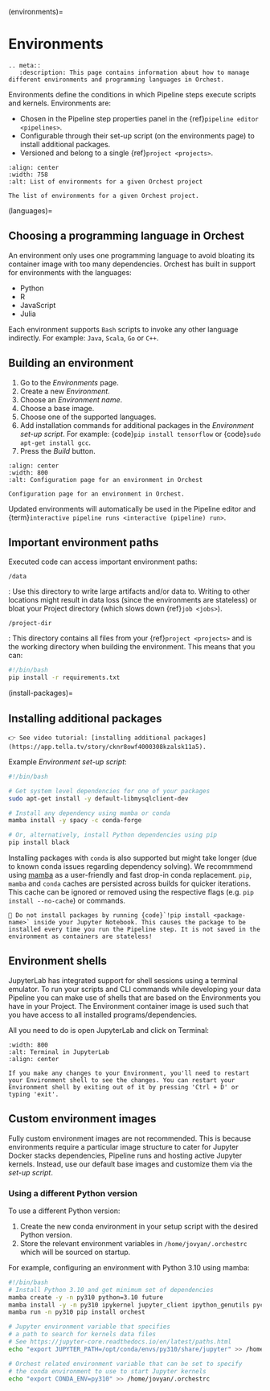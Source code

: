 (environments)=

# Environments

```{eval-rst}
.. meta::
   :description: This page contains information about how to manage different environments and programming languages in Orchest.
```

Environments define the conditions in which Pipeline steps execute scripts and kernels. Environments are:

- Chosen in the Pipeline step properties panel in the {ref}`pipeline editor <pipelines>`.
- Configurable through their set-up script (on the environments page) to install additional packages.
- Versioned and belong to a single {ref}`project <projects>`.

```{figure} ../img/environments-list.png
:align: center
:width: 758
:alt: List of environments for a given Orchest project

The list of environments for a given Orchest project.
```

(languages)=

## Choosing a programming language in Orchest

An environment only uses one programming language to avoid bloating its container image with too many dependencies.
Orchest has built in support for environments with the languages:

- Python
- R
- JavaScript
- Julia

Each environment supports `Bash` scripts to invoke any other language indirectly.
For example: `Java`, `Scala`, `Go` or `C++`.

## Building an environment

1. Go to the _Environments_ page.
2. Create a new _Environment_.
3. Choose an _Environment name_.
4. Choose a base image.
5. Choose one of the supported languages.
6. Add installation commands for additional packages in the _Environment set-up script_. For example: {code}`pip install tensorflow`
   or {code}`sudo apt-get install gcc`.
7. Press the _Build_ button.

```{figure} ../img/environment-config.png
:align: center
:width: 800
:alt: Configuration page for an environment in Orchest

Configuration page for an environment in Orchest.
```

Updated environments will automatically be used in the Pipeline editor and {term}`interactive pipeline runs <interactive (pipeline) run>`.

## Important environment paths

Executed code can access important environment paths:

`/data`

: Use this directory to write large artifacts and/or data to. Writing to other locations might result in data loss (since the environments are stateless) or bloat your Project directory (which slows down {ref}`job <jobs>`).

`/project-dir`

: This directory contains all files from your {ref}`project <projects>` and is the working directory when building the environment. This means that you can:

```bash
#!/bin/bash
pip install -r requirements.txt
```

(install-packages)=

## Installing additional packages

```{tip}
👉 See video tutorial: [installing additional packages](https://app.tella.tv/story/cknr8owf4000308kzalsk11a5).
```

Example _Environment set-up script_:

```bash
#!/bin/bash

# Get system level dependencies for one of your packages
sudo apt-get install -y default-libmysqlclient-dev

# Install any dependency using mamba or conda
mamba install -y spacy -c conda-forge

# Or, alternatively, install Python dependencies using pip
pip install black
```

Installing packages with `conda` is also supported but might take longer (due to known conda issues regarding dependency solving). We recommmend using [mamba](https://mamba.readthedocs.io/) as a user-friendly and fast drop-in conda replacement. `pip`, `mamba` and `conda` caches are persisted across builds for quicker iterations. This cache can be ignored or removed using the respective flags (e.g. `pip install --no-cache`) or commands.

```{warning}
🚨 Do not install packages by running {code}`!pip install <package-name>` inside your Jupyter Notebook. This causes the package to be installed every time you run the Pipeline step. It is not saved in the environment as containers are stateless!
```

## Environment shells

JupyterLab has integrated support for shell sessions using a terminal emulator. To run your scripts and CLI commands while developing your data Pipeline you can make use of shells that are based on the Environments you have in your Project. The Environment container image is used such that you have access to all installed programs/dependencies.

All you need to do is open JupyterLab and click on Terminal:

```{image} ../img/environment-shells-jupyterlab.png
:width: 800
:alt: Terminal in JupyterLab
:align: center
```

```{warning}
If you make any changes to your Environment, you'll need to restart your Environment shell to see the changes. You can restart your Environment shell by exiting out of it by pressing 'Ctrl + D' or typing 'exit'.
```

## Custom environment images

Fully custom environment images are not recommended. This is because environments require a particular image structure to cater for Jupyter Docker stacks dependencies, Pipeline runs and hosting active Jupyter kernels. Instead, use our default base images and customize them via the _set-up script_.

### Using a different Python version

To use a different Python version:

1. Create the new conda environment in your setup script with the desired Python version.
2. Store the relevant environment variables in `/home/jovyan/.orchestrc` which will be sourced on startup.

For example, configuring an environment with Python 3.10 using mamba:

```bash
#!/bin/bash
# Install Python 3.10 and get minimum set of dependencies
mamba create -y -n py310 python=3.10 future
mamba install -y -n py310 ipykernel jupyter_client ipython_genutils pycryptodomex future "pyarrow<8.0.0"
mamba run -n py310 pip install orchest

# Jupyter environment variable that specifies
# a path to search for kernels data files
# See https://jupyter-core.readthedocs.io/en/latest/paths.html
echo "export JUPYTER_PATH=/opt/conda/envs/py310/share/jupyter" >> /home/jovyan/.orchestrc

# Orchest related environment variable that can be set to specify
# the conda environment to use to start Jupyter kernels
echo "export CONDA_ENV=py310" >> /home/jovyan/.orchestrc
```
